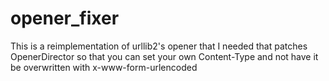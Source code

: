 opener_fixer
============

This is a reimplementation of urllib2's opener that I needed that patches OpenerDirector so that you can set your own Content-Type and not have it be overwritten with x-www-form-urlencoded
